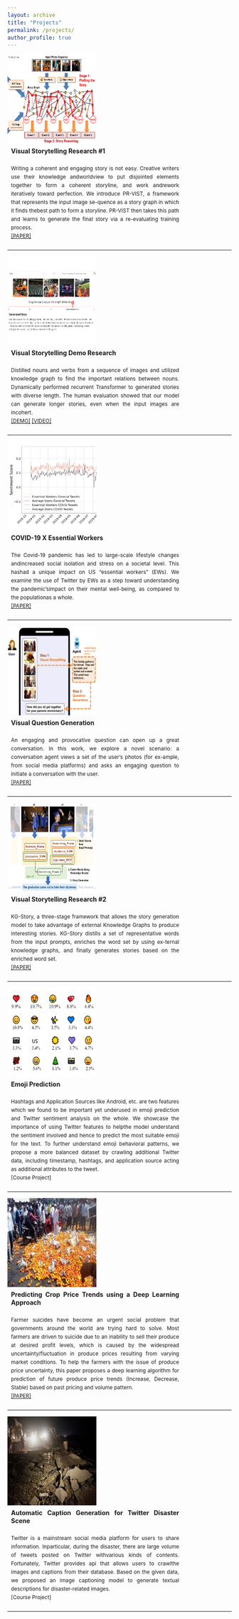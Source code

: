 ```yaml
---
layout: archive
title: "Projects"
permalink: /projects/
author_profile: true
---
```


<div style="float:left">
<img src="/images/PR_VIST_overview.png" align="left" width="200px" height="200px" >
</div>
<div style="margin:8px;float:left;width:75%;text-align:justify;line-height:18px">
<b>Visual Storytelling Research #1</b>
<small><br>
<!--<i>Like human writers, would machines generate better story if they learn to <q>plot</q> and <q>rework</q>? How do machines mimic such story writing techinques?</i> 
<br>-->
<br>
Writing a coherent and engaging story is not easy. Creative writers use their knowledge andworldview to put disjointed elements together to form a coherent storyline, and work andrework iteratively toward perfection. We introduce PR-VIST, a framework that represents the input image se-quence as a story graph in which it finds thebest path to form a storyline. PR-VIST then takes this path and learns to generate the final story via a re-evaluating training process. 
<br> <a href="https://arxiv.org/pdf/2105.06950.pdf">[PAPER]</a></small>
</div>
<div style="clear:both"></div>
<hr> 

<div style="float:left">
<img src="/images/stretch_vist_1.png" align="left" width="200px" height="200px" >
</div>
<div style="margin:8px;float:left;width:75%;text-align:justify;line-height:18px">
<b>Visual Storytelling Demo Research </b>
<small><br>
<!--<i>With a training data that only contain five-sentence stories, how do we prolong the stories? </i>
<br> -->
<br>
Distilled nouns and verbs from a sequence of images and utilized knowledge graph to find the important relations between nouns. 
Dynamically performed recurrent Transformer to generated stories with diverse length. 
The human evaluation showed that our model can generate longer stories, even when the input images are incohert.
<br> <a href="https://doraemon.iis.sinica.edu.tw/acldemo/index.html">[DEMO]</a> <a href="https://youtu.be/-uF8IV6T1NU">[VIDEO]</a></small>
</div>
<div style="clear:both"></div>
<hr> 

<div style="float:left">
<img src="/images/covid_sentiment_analysis.png" align="left" width="200px" height="200px" >
</div>
<div style="margin:8px;float:left;width:75%;text-align:justify;line-height:18px">
<b> COVID-19 X Essential Workers</b>
<small><br>
<!--<i> How do we assess essential workers' mental well-being?</i>
<br> -->
<br>
The Covid-19 pandemic has led to large-scale lifestyle changes andincreased social isolation and stress on a societal level. This hashad a unique impact on US “essential workers” (EWs). We examine the use of Twitter by EWs as a step toward understanding the pandemic’simpact on their mental well-being, as compared to the populationas a whole. 
<br> <a href="/files/CHI_LBW_2021__1column.pdf">[PAPER]</a></small>
</div>
<div style="clear:both"></div>
<hr> 

<div style="float:left">
<img src="/images/deepdial_vist_overview.png" align="left" width="200px" height="200px" >
</div>
<div style="margin:8px;float:left;width:75%;text-align:justify;line-height:18px">
<b> Visual Question Generation</b>
<small><br>
<!--<i> Lacking of visual question dataset for multiple images, how do machine generate questions?</i>
<br> -->
<br>
An engaging and provocative question can open up a great conversation. In this work, we explore a novel scenario: a conversation agent views a set of the user’s photos (for ex-ample, from social media platforms) and asks an engaging question to initiate a conversation with the user.
<br> <a href="/files/2021-deep-dial.pdf">[PAPER]</a></small>
</div>
<div style="clear:both"></div>
<hr> 



<div style="float:left">
<img src="/images/kgstory.png" align="left" width="200px" height="200px" >
</div>
<div style="margin:8px;float:left;width:75%;text-align:justify;line-height:18px">
<b>Visual Storytelling Research #2</b>
<small><br>
<!--<i> End-to-end Models are limited to the vocabulary and knowledge in a single training dataset, how do we take advantage of external Knowledge Graphs to produce interesting stories? </i>
<br> -->
<br>
KG-Story, a three-stage framework that allows the story generation model to take advantage of external Knowledge Graphs to produce interesting stories. 
KG-Story distills a set of representative words from the input prompts, enriches the word set by using ex-ternal knowledge graphs, and finally generates stories based on the enriched word set. 
<br> 
<a href="https://arxiv.org/abs/1912.01496">[PAPER]</a></small>
</div>
<div style="clear:both"></div>
<hr> 


<div style="float:left">
<img src="/images/emoji.png" align="left" width="200px" height="200px" >
</div>
<div style="margin:8px;float:left;width:75%;text-align:justify;line-height:18px">
<b>Emoji Prediction</b>
<small>
<br>
<br>
Hashtags and Application Sources like Android, etc. 
are two features which we found to be important yet underused in emoji prediction and Twitter sentiment analysis on the whole. 
We showcase the importance of using Twitter features to helpthe model understand the sentiment involved and hence to predict the most suitable emoji for the text.
To further understand emoji behavioral patterns, we propose a more balanced dataset by crawling additional Twitter data,
including timestamp, hashtags, and application source acting as additional attributes to the tweet. 
<br> [Course Project] </small>
</div>
<div style="clear:both"></div>
<hr> 

<div style="float:left">
<img src="/images/Farmer_ML.jpg" align="left" width="200px" height="200px" >
</div>
<div style="margin:8px;float:left;width:75%;text-align:justify;line-height:18px">
<b>Predicting Crop Price Trends using a Deep Learning Approach</b>
<small>
<br>
<br>
Farmer suicides have become an urgent social problem that governments around the world are trying hard to solve. 
Most farmers are driven to suicide due to an inability to sell their produce at desired profit levels, which is caused by the widespread uncertainty/fluctuation in produce prices resulting from varying market conditions. 
To help the farmers with the issue of produce price uncertainty, this paper proposes a deep learning algorithm for prediction of future produce price trends (Increase, Decrease, Stable) based on past pricing and volume pattern.
<br> 
<a href="https://underline.io/events/24/sessions/464/lecture/2209-ameliorating-farmer-suicides-by-predicting-crop-price-trends-using-a-deep-learning-approach">[PAPER]</a></small>
</div>
<div style="clear:both"></div>
<hr> 


<div style="float:left">
<img src="/images/disaster.jpg" align="left" width="200px" height="200px" >
</div>
<div style="margin:8px;float:left;width:75%;text-align:justify;line-height:18px">
<b>Automatic Caption Generation for Twitter Disaster Scene</b>
<small>
<br>
<br>
Twitter is a mainstream social media platform for users to share information. Inparticular, during the disaster, there are large volume of tweets posted on Twitter withvarious kinds of contents. Fortunately, Twitter provides api that allows users to crawlthe images and captions from their database. Based on the given data, we proposed an image captioning model to generate textual descriptions for disaster-related images. 
<br> [Course Project] </small>
</div>
<div style="clear:both"></div>
<hr> 
